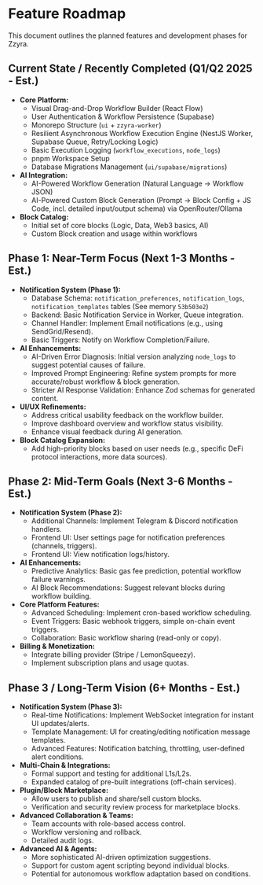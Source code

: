 # Feature Roadmap

This document outlines the planned features and development phases for Zzyra.

## Current State / Recently Completed (Q1/Q2 2025 - Est.)

- **Core Platform:**
  - Visual Drag-and-Drop Workflow Builder (React Flow)
  - User Authentication & Workflow Persistence (Supabase)
  - Monorepo Structure (`ui` + `zzyra-worker`)
  - Resilient Asynchronous Workflow Execution Engine (NestJS Worker, Supabase Queue, Retry/Locking Logic)
  - Basic Execution Logging (`workflow_executions`, `node_logs`)
  - pnpm Workspace Setup
  - Database Migrations Management (`ui/supabase/migrations`)
- **AI Integration:**
  - AI-Powered Workflow Generation (Natural Language -> Workflow JSON)
  - AI-Powered Custom Block Generation (Prompt -> Block Config + JS Code, incl. detailed input/output schema) via OpenRouter/Ollama
- **Block Catalog:**
  - Initial set of core blocks (Logic, Data, Web3 basics, AI)
  - Custom Block creation and usage within workflows

## Phase 1: Near-Term Focus (Next 1-3 Months - Est.)

- **Notification System (Phase 1):**
  - Database Schema: `notification_preferences`, `notification_logs`, `notification_templates` tables (See memory `53b503e2`)
  - Backend: Basic Notification Service in Worker, Queue integration.
  - Channel Handler: Implement Email notifications (e.g., using SendGrid/Resend).
  - Basic Triggers: Notify on Workflow Completion/Failure.
- **AI Enhancements:**
  - AI-Driven Error Diagnosis: Initial version analyzing `node_logs` to suggest potential causes of failure.
  - Improved Prompt Engineering: Refine system prompts for more accurate/robust workflow & block generation.
  - Stricter AI Response Validation: Enhance Zod schemas for generated content.
- **UI/UX Refinements:**
  - Address critical usability feedback on the workflow builder.
  - Improve dashboard overview and workflow status visibility.
  - Enhance visual feedback during AI generation.
- **Block Catalog Expansion:**
  - Add high-priority blocks based on user needs (e.g., specific DeFi protocol interactions, more data sources).

## Phase 2: Mid-Term Goals (Next 3-6 Months - Est.)

- **Notification System (Phase 2):**
  - Additional Channels: Implement Telegram & Discord notification handlers.
  - Frontend UI: User settings page for notification preferences (channels, triggers).
  - Frontend UI: View notification logs/history.
- **AI Enhancements:**
  - Predictive Analytics: Basic gas fee prediction, potential workflow failure warnings.
  - AI Block Recommendations: Suggest relevant blocks during workflow building.
- **Core Platform Features:**
  - Advanced Scheduling: Implement cron-based workflow scheduling.
  - Event Triggers: Basic webhook triggers, simple on-chain event triggers.
  - Collaboration: Basic workflow sharing (read-only or copy).
- **Billing & Monetization:**
  - Integrate billing provider (Stripe / LemonSqueezy).
  - Implement subscription plans and usage quotas.

## Phase 3 / Long-Term Vision (6+ Months - Est.)

- **Notification System (Phase 3):**
  - Real-time Notifications: Implement WebSocket integration for instant UI updates/alerts.
  - Template Management: UI for creating/editing notification message templates.
  - Advanced Features: Notification batching, throttling, user-defined alert conditions.
- **Multi-Chain & Integrations:**
  - Formal support and testing for additional L1s/L2s.
  - Expanded catalog of pre-built integrations (off-chain services).
- **Plugin/Block Marketplace:**
  - Allow users to publish and share/sell custom blocks.
  - Verification and security review process for marketplace blocks.
- **Advanced Collaboration & Teams:**
  - Team accounts with role-based access control.
  - Workflow versioning and rollback.
  - Detailed audit logs.
- **Advanced AI & Agents:**
  - More sophisticated AI-driven optimization suggestions.
  - Support for custom agent scripting beyond individual blocks.
  - Potential for autonomous workflow adaptation based on conditions.
